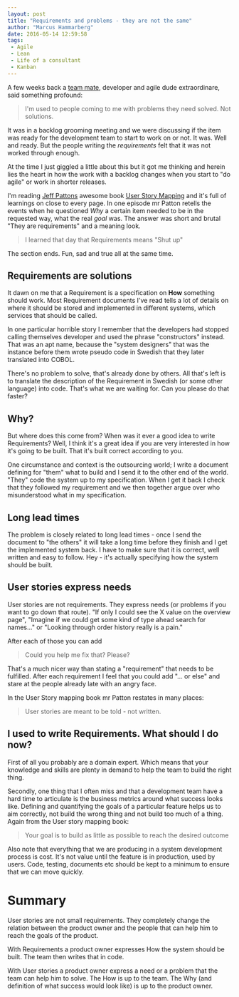 ```yaml
---
layout: post
title: "Requirements and problems - they are not the same"
author: "Marcus Hammarberg"
date: 2016-05-14 12:59:58
tags:
 - Agile
 - Lean
 - Life of a consultant
 - Kanban
---
```


A few weeks back a [team mate](twitter.com/anjonsson), developer and agile dude extraordinare, said something profound: 

> I'm used to people coming to me with problems they need solved. Not solutions.

It was in a backlog grooming meeting and we were discussing if the item was ready for the development team to start to work on or not. It was. Well and ready. But the people writing the *requirements* felt that it was not worked through enough. 

At the time I just giggled a little about this but it got me thinking and herein lies the heart in how the work with a backlog changes when you start to "do agile" or work in shorter releases. 

<a name='more'></a>

I'm reading [Jeff Pattons](jpattonassociates.com) awesome book [User Story Mapping](jpattonassociates.com/user-story-mapping/) and it's full of learnings on close to every page. In one episode mr Patton retells the events when he questioned *Why* a certain item needed to be in the requested way, what the real *goal* was. The answer was short and brutal "They are requirements" and a meaning look.

> I learned that day that Requirements means "Shut up"

The section ends. Fun, sad and true all at the same time. 

## Requirements are solutions

It dawn on me that a Requirement is a specification on **How** something should work. Most Requirement documents I've read tells a lot of details on where it should be stored and implemented in different systems, which services that should be called. 

In one particular horrible story I remember that the developers had stopped calling themselves developer and used the phrase "constructors" instead. That was an apt name, because the "system designers" that was the instance before them wrote pseudo code in Swedish that they later translated into COBOL. 

There's no problem to solve, that's already done by others. All that's left is to translate the description of the Requirement in Swedish (or some other language) into code. That's what we are waiting for. Can you please do that faster? 

## Why? 

But where does this come from? When was it ever a good idea to write Requirements? Well, I think it's a great idea if you are very interested in how it's going to be built. That it's built correct according to you. 

One circumstance and context is the outsourcing world; I write a document defining for "them" what to build and I send it to the other end of the world. "They" code the system up to my specification. When I get it back I check that they followed my requirement and we then together argue over who misunderstood what in my specification. 

## Long lead times

The problem is closely related to long lead times - once I send the document to "the others" it will take a long time before they finish and I get the implemented system back. I have to make sure that it is correct, well written and easy to follow. Hey - it's actually specifying how the system should be built. 

## User stories express needs

User stories are not requirements. They express needs (or problems if you want to go down that route). "If only I could see the X value on the overview page", "Imagine if we could get some kind of type ahead search for names…" or "Looking through order history really is a pain."

After each of those you can add

> Could you help me fix that? Please?

That's a much nicer way than stating a "requirement" that needs to be fulfilled. After each requirement I feel that you could add "… or else" and stare at the people already late with an angry face.

In the User Story mapping book mr Patton restates in many places: 

> User stories are meant to be told - not written.

## I used to write Requirements. What should I do now?

First of all you probably are a domain expert. Which means that your knowledge and skills are plenty in demand to help the team to build the right thing. 

Secondly, one thing that I often miss and that a development team have a hard time to articulate is the business metrics around what success looks like. Defining and quantifying the goals of a particular feature helps us to aim correctly, not build the wrong thing and not build too much of a thing. Again from the User story mapping book: 

> Your goal is to build as little as possible to reach the desired outcome

Also note that everything that we are producing in a system development process is cost. It's not value until the feature is in production, used by users. Code, testing, documents etc should be kept to a minimum to ensure that we can move quickly.  

# Summary

User stories are not small requirements. They completely change the relation between the product owner and the people that can help him to reach the goals of the product. 

With Requirements a product owner expresses How the system should be built. The team then writes that in code.

With User stories a product owner express a need or a problem that the team can help him to solve. The How is up to the team. The Why (and definition of what success would look like) is up to the product owner.

